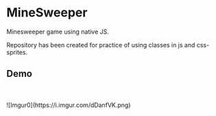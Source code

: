 # MineSweeper
Minesweeper game using native JS.

Repository has been created for practice of using classes in js and css-sprites.

## Demo
<br>
<https://codepen.io/saier00/pen/poyENea>
<br>
![Imgur0](https://i.imgur.com/dDanfVK.png)